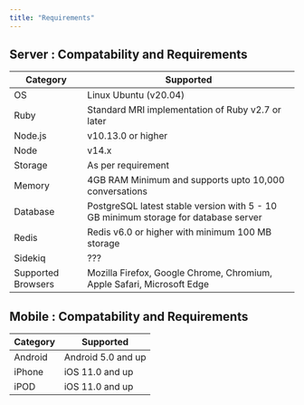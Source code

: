 ```yaml
---
title: "Requirements"
---
```


## Server : Compatability and Requirements 

| Category           | Supported                                                              |
|--------------------|------------------------------------------------------------------------|
| OS                 | Linux Ubuntu (v20.04)                                                         |
| Ruby               | Standard MRI implementation of Ruby v2.7 or later                                                          |
| Node.js            | v10.13.0 or higher                                                      |
| Node               | v14.x                                                       |
| Storage            | As per requirement                                                        |
| Memory             | 4GB RAM Minimum and supports upto 10,000 conversations                                                       |
| Database           | PostgreSQL latest stable version with 5 - 10 GB minimum storage for database server                                                            |
| Redis              | Redis v6.0 or higher with minimum 100 MB storage                                                         |
| Sidekiq            | ???                                                                   |
| Supported Browsers | Mozilla Firefox, Google Chrome, Chromium, Apple Safari, Microsoft Edge |

## Mobile : Compatability and Requirements 

| Category           | Supported                                                              |
|--------------------|------------------------------------------------------------------------|
| Android            | Android 5.0 and up                                                     |
| iPhone             | iOS 11.0 and up                                                        |
| iPOD               | iOS 11.0 and up                                                        |


<!-- TODO Need to get compatability requirements for Android and iOS -->
